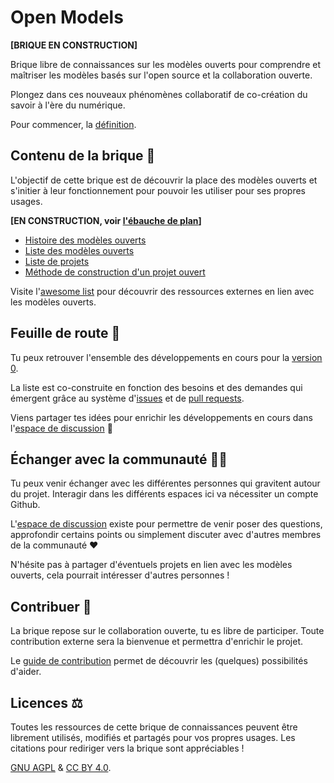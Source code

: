 # Open Models

**[BRIQUE EN CONSTRUCTION]**

Brique libre de connaissances sur les modèles ouverts pour comprendre et maîtriser les modèles basés sur l'open source et la collaboration ouverte.

Plongez dans ces nouveaux phénomènes collaboratif de co-création du savoir à l'ère du numérique.

Pour commencer, la [définition](/contenu/definition.md).

## Contenu de la brique 📖

L'objectif de cette brique est de découvrir la place des modèles ouverts et s'initier à leur fonctionnement pour pouvoir les utiliser pour ses propres usages.

**[EN CONSTRUCTION, voir [l'ébauche de plan](https://github.com/Open-Models/Brique/issues/1)]**
- [Histoire des modèles ouverts](/contenu/histoire.md)
- [Liste des modèles ouverts](/contenu/modèles/README.md)
- [Liste de projets](/contenu/projets/README.md)
- [Méthode de construction d'un projet ouvert](/contenu/methode/README.md)

Visite l'[awesome list](/awesome-list.md) pour découvrir des ressources externes en lien avec les modèles ouverts.

## Feuille de route 🧭

Tu peux retrouver l'ensemble des développements en cours pour la [version
0](https://github.com/Open-Models/Brique/projects/1).

La liste est co-construite en fonction des besoins et des demandes qui émergent grâce au système d'[issues](https://github.com/Open-Models/Brique/issues) et de [pull requests](https://github.com/Open-Models/Brique/pulls).

Viens partager tes idées pour enrichir les développements en cours dans l'[espace de discussion](https://github.com/Open-Models/Brique/discussions) 💪


## Échanger avec la communauté 🤳🏼

Tu peux venir échanger avec les différentes personnes qui gravitent autour du projet. Interagir dans les différents espaces ici va nécessiter un compte Github.

L'[espace de discussion](https://github.com/Open-Models/Brique/discussions) existe pour permettre de venir poser des questions, approfondir certains points ou simplement discuter avec d'autres membres de la communauté ❤️

N'hésite pas à partager d'éventuels projets en lien avec les modèles ouverts, cela pourrait intéresser d'autres personnes !

## Contribuer 🐜

La brique repose sur le collaboration ouverte, tu es libre de participer. Toute contribution externe sera la bienvenue et permettra d'enrichir le projet.

Le [guide de contribution](/guide-contribution.md) permet de découvrir les (quelques) possibilités d'aider.

## Licences ⚖️

Toutes les ressources de cette brique de connaissances peuvent être librement utilisés, modifiés et partagés pour vos propres usages. Les citations pour rediriger vers la brique sont appréciables !

[GNU AGPL](/LICENSE) & [CC BY 4.0](/LICENSE_CC).
